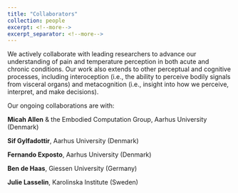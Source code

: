 ```yaml
---
title: "Collaborators"
collection: people
excerpt: <!--more-->
excerpt_separator: <!--more-->
---
```


<!--more-->

We actively collaborate with leading researchers to advance our understanding of pain and temperature perception in both acute and chronic conditions. Our work also extends to other perceptual and cognitive processes, including interoception (i.e., the ability to perceive bodily signals from visceral organs) and metacognition (i.e., insight into how we perceive, interpret, and make decisions).

Our ongoing collaborations are with:

**Micah Allen** & the Embodied Computation Group, Aarhus University (Denmark)

**Sif Gylfadottir**, Aarhus University (Denmark)

**Fernando Exposto**, Aarhus University (Denmark)

**Ben de Haas**, Giessen University (Germany)

**Julie Lasselin**, Karolinska Institute (Sweden)